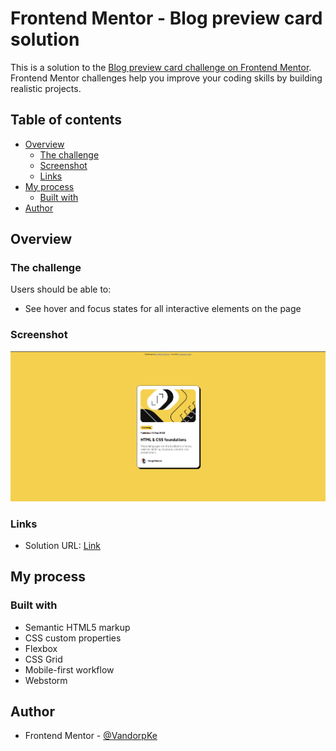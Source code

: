 # Frontend Mentor - Blog preview card solution

This is a solution to the [Blog preview card challenge on Frontend Mentor](https://www.frontendmentor.io/challenges/blog-preview-card-ckPaj01IcS). Frontend Mentor challenges help you improve your coding skills by building realistic projects. 

## Table of contents

- [Overview](#overview)
  - [The challenge](#the-challenge)
  - [Screenshot](#screenshot)
  - [Links](#links)
- [My process](#my-process)
  - [Built with](#built-with)
- [Author](#author)

## Overview

### The challenge

Users should be able to:

- See hover and focus states for all interactive elements on the page

### Screenshot

![](/assets/images/Screenshot%202024-06-28%20180421.png)

### Links

- Solution URL: [Link](https://vandorpke.github.io/blog_preview_card/)

## My process

### Built with

- Semantic HTML5 markup
- CSS custom properties
- Flexbox
- CSS Grid
- Mobile-first workflow
- Webstorm
  
## Author

- Frontend Mentor - [@VandorpKe](https://www.frontendmentor.io/profile/VandorpKe)
